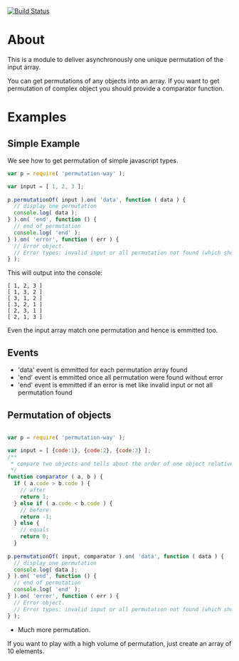 [![Build Status](https://travis-ci.org/corentinway/permutation-way.png?branch=master)](https://travis-ci.org/corentinway/permutation-way)

# About

This is a module to deliver asynchronously one unique permutation of the input array.

You can get permutations of any objects into an array. If you want to get permutation of complex object you should provide
a comparator function.

# Examples


## Simple Example

We see how to get permutation of simple javascript types.

```javascript
var p = require( 'permutation-way' );

var input = [ 1, 2, 3 ];
		
p.permutationOf( input ).on( 'data', function ( data ) { 
  // display one permutation
  console.log( data );
} ).on( 'end', function () {
  // end of permutation
  console.log( 'end' );
} ).on( 'error', function ( err ) {
  // Error object.
  // Error types: invalid input or all permutation not found (which should never happen)
} );
```

This will output into the console:

```
[ 1, 2, 3 ]
[ 1, 3, 2 ]
[ 3, 1, 2 ]
[ 3, 2, 1 ]
[ 2, 3, 1 ]
[ 2, 1, 3 ]
```

Even the input array match one permutation and hence is emmitted too.

## Events

* 'data' event is emmitted for each permutation array found
* 'end' event is emmitted once all permutation were found without error
* 'end' event is emmitted if an error is met like invalid input or not all permutation found


## Permutation of objects



```javascript

var p = require( 'permutation-way' );

var input = [ {code:1}, {code:2}, {code:3} ];
/**
 * compare two objects and tells about the order of one object relative to the second object.
 */
function comparator ( a, b ) {
  if ( a.code > b.code ) {
    // after
    return 1;
  } else if ( a.code < b.code ) {
    // before
    return -1;
  } else {
    // equals
    return 0;
  }
		
p.permutationOf( input, comparator ).on( 'data', function ( data ) { 
  // display one permutation
  console.log( data );
} ).on( 'end', function () {
  // end of permutation
  console.log( 'end' );
} ).on( 'error', function ( err ) {
  // Error object.
  // Error types: invalid input or all permutation not found (which should never happen)
} );
```


* Much more permutation.

If you want to play with a high volume of permutation, just create an array of 10 elements.